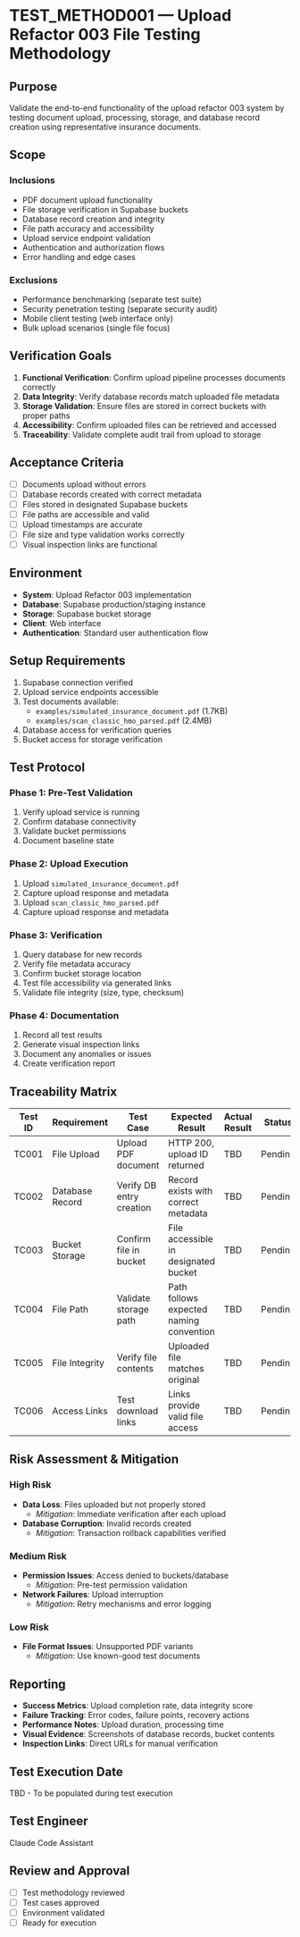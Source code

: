 # TEST_METHOD001 — Upload Refactor 003 File Testing Methodology

## Purpose
Validate the end-to-end functionality of the upload refactor 003 system by testing document upload, processing, storage, and database record creation using representative insurance documents.

## Scope

### Inclusions
- PDF document upload functionality
- File storage verification in Supabase buckets
- Database record creation and integrity
- File path accuracy and accessibility
- Upload service endpoint validation
- Authentication and authorization flows
- Error handling and edge cases

### Exclusions
- Performance benchmarking (separate test suite)
- Security penetration testing (separate security audit)
- Mobile client testing (web interface only)
- Bulk upload scenarios (single file focus)

## Verification Goals
1. **Functional Verification**: Confirm upload pipeline processes documents correctly
2. **Data Integrity**: Verify database records match uploaded file metadata
3. **Storage Validation**: Ensure files are stored in correct buckets with proper paths
4. **Accessibility**: Confirm uploaded files can be retrieved and accessed
5. **Traceability**: Validate complete audit trail from upload to storage

## Acceptance Criteria
- [ ] Documents upload without errors
- [ ] Database records created with correct metadata
- [ ] Files stored in designated Supabase buckets
- [ ] File paths are accessible and valid
- [ ] Upload timestamps are accurate
- [ ] File size and type validation works correctly
- [ ] Visual inspection links are functional

## Environment
- **System**: Upload Refactor 003 implementation
- **Database**: Supabase production/staging instance
- **Storage**: Supabase bucket storage
- **Client**: Web interface
- **Authentication**: Standard user authentication flow

## Setup Requirements
1. Supabase connection verified
2. Upload service endpoints accessible
3. Test documents available:
   - `examples/simulated_insurance_document.pdf` (1.7KB)
   - `examples/scan_classic_hmo_parsed.pdf` (2.4MB)
4. Database access for verification queries
5. Bucket access for storage verification

## Test Protocol

### Phase 1: Pre-Test Validation
1. Verify upload service is running
2. Confirm database connectivity
3. Validate bucket permissions
4. Document baseline state

### Phase 2: Upload Execution
1. Upload `simulated_insurance_document.pdf`
2. Capture upload response and metadata
3. Upload `scan_classic_hmo_parsed.pdf`
4. Capture upload response and metadata

### Phase 3: Verification
1. Query database for new records
2. Verify file metadata accuracy
3. Confirm bucket storage location
4. Test file accessibility via generated links
5. Validate file integrity (size, type, checksum)

### Phase 4: Documentation
1. Record all test results
2. Generate visual inspection links
3. Document any anomalies or issues
4. Create verification report

## Traceability Matrix

| Test ID | Requirement | Test Case | Expected Result | Actual Result | Status |
|---------|-------------|-----------|-----------------|---------------|---------|
| TC001 | File Upload | Upload PDF document | HTTP 200, upload ID returned | TBD | Pending |
| TC002 | Database Record | Verify DB entry creation | Record exists with correct metadata | TBD | Pending |
| TC003 | Bucket Storage | Confirm file in bucket | File accessible in designated bucket | TBD | Pending |
| TC004 | File Path | Validate storage path | Path follows expected naming convention | TBD | Pending |
| TC005 | File Integrity | Verify file contents | Uploaded file matches original | TBD | Pending |
| TC006 | Access Links | Test download links | Links provide valid file access | TBD | Pending |

## Risk Assessment & Mitigation

### High Risk
- **Data Loss**: Files uploaded but not properly stored
  - *Mitigation*: Immediate verification after each upload
- **Database Corruption**: Invalid records created
  - *Mitigation*: Transaction rollback capabilities verified

### Medium Risk
- **Permission Issues**: Access denied to buckets/database
  - *Mitigation*: Pre-test permission validation
- **Network Failures**: Upload interruption
  - *Mitigation*: Retry mechanisms and error logging

### Low Risk
- **File Format Issues**: Unsupported PDF variants
  - *Mitigation*: Use known-good test documents

## Reporting
- **Success Metrics**: Upload completion rate, data integrity score
- **Failure Tracking**: Error codes, failure points, recovery actions
- **Performance Notes**: Upload duration, processing time
- **Visual Evidence**: Screenshots of database records, bucket contents
- **Inspection Links**: Direct URLs for manual verification

## Test Execution Date
TBD - To be populated during test execution

## Test Engineer
Claude Code Assistant

## Review and Approval
- [ ] Test methodology reviewed
- [ ] Test cases approved
- [ ] Environment validated
- [ ] Ready for execution
